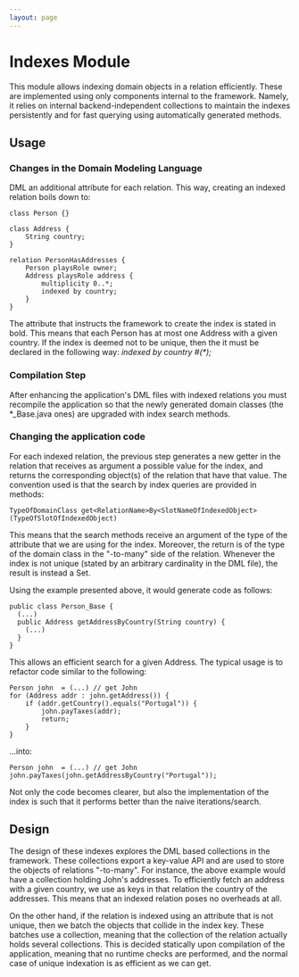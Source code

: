 ```yaml
---
layout: page
---
```



# Indexes Module

This module allows indexing domain objects in a relation efficiently. These are implemented using only components internal to the framework. Namely, it relies on internal backend-independent collections to maintain the indexes persistently and for fast querying using automatically generated methods.


## Usage

### Changes in the Domain Modeling Language

DML an additional attribute for each relation. This way, creating an indexed relation boils down to:

    class Person {}

    class Address {
        String country;
    }

    relation PersonHasAddresses {
        Person playsRole owner;
        Address playsRole address {
            multiplicity 0..*;
            indexed by country;
        }
    }


The attribute that instructs the framework to create the index is stated in bold. This means that each Person has at most one Address with a given country. If the index is deemed not to be unique, then the it must be declared in the following way: _indexed by country #(*);_


### Compilation Step

After enhancing the application's DML files with indexed relations you must recompile the application so that the newly generated domain classes (the *_Base.java ones) are upgraded with index search methods.


### Changing the application code

For each indexed relation, the previous step generates a new getter in the relation that receives as argument a possible value for the index, and returns the corresponding object(s) of the relation that have that value. The convention used is that the search by index queries are provided in methods:

    TypeOfDomainClass get<RelationName>By<SlotNameOfIndexedObject>(TypeOfSlotOfIndexedObject)

This means that the search methods receive an argument of the type of the attribute that we are using for the index. Moreover, the return is of the type of the domain class in the "-to-many" side of the relation. Whenever the index is not unique (stated by an arbitrary cardinality in the DML file), the result is instead a Set.

Using the example presented above, it would generate code as follows:

    public class Person_Base {
      (...)
      public Address getAddressByCountry(String country) {
        (...)
      }
    }

This allows an efficient search for a given Address. The typical usage is to refactor code similar to the following:

    Person john  = (...) // get John
    for (Address addr : john.getAddress()) {
        if (addr.getCountry().equals("Portugal")) {
            john.payTaxes(addr);
            return;
        }
    }

...into:

    Person john  = (...) // get John
    john.payTaxes(john.getAddressByCountry("Portugal"));

Not only the code becomes clearer, but also the implementation of the index is such that it performs better than the naive iterations/search.


## Design

The design of these indexes explores the DML based collections in the framework. These collections export a key-value API and are used to store the objects of relations "-to-many". For instance, the above example would have a collection holding John's addresses. To efficiently fetch an address with a given country, we use as keys in that relation the country of the addresses. This means that an indexed relation poses no overheads at all.

On the other hand, if the relation is indexed using an attribute that is not unique, then we batch the objects that collide in the index key. These batches use a collection, meaning that the collection of the relation actually holds several collections. This is decided statically upon compilation of the application, meaning that no runtime checks are performed, and the normal case of unique indexation is as efficient as we can get.

